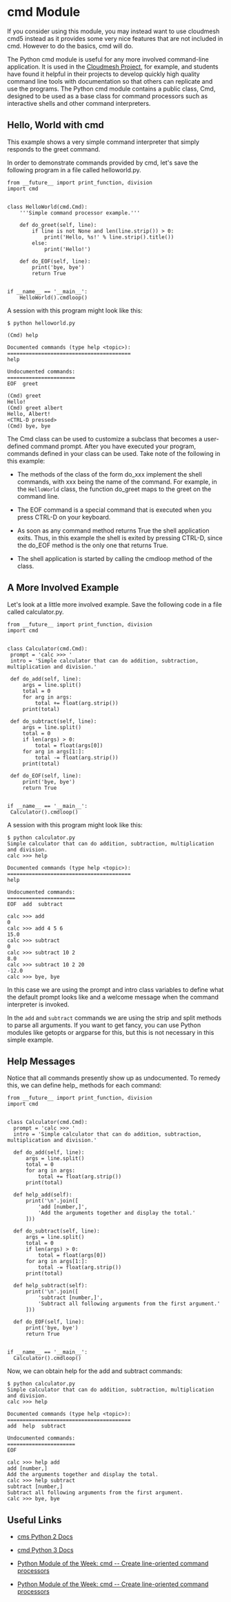 # cmd Module

If you consider using this module, you may instead want to use cloudmesh cmd5 instead as it provides some very nice 
features that are not included in cmd. However to do the basics, cmd will do.

The Python cmd module is useful for any more involved command-line
application. It is used in the [Cloudmesh
Project](http://cloudmesh.github.io/), for example, and students have found it helpful in their projects to develop 
quickly high quality command line tools with documentation so that others can replicate and use the programs.  The Python
cmd module contains a public class, Cmd, designed to be used as a base class for command processors such as interactive 
shells and other
command interpreters.

Hello, World with cmd
---------------------

This example shows a very simple command interpreter that simply
responds to the greet command.

In order to demonstrate commands provided by cmd, let's save the
following program in a file called helloworld.py.

    from __future__ import print_function, division
    import cmd


    class HelloWorld(cmd.Cmd):
        '''Simple command processor example.'''

        def do_greet(self, line):
            if line is not None and len(line.strip()) > 0:
                print('Hello, %s!' % line.strip().title())
            else:
                print('Hello!')

        def do_EOF(self, line):
            print('bye, bye')
            return True


    if __name__ == '__main__':
        HelloWorld().cmdloop()

A session with this program might look like this:

    $ python helloworld.py

    (Cmd) help

    Documented commands (type help <topic>):
    ========================================
    help

    Undocumented commands:
    ======================
    EOF  greet

    (Cmd) greet
    Hello!
    (Cmd) greet albert
    Hello, Albert!
    <CTRL-D pressed>
    (Cmd) bye, bye

The Cmd class can be used to customize a subclass that becomes a
user-defined command prompt. After you have executed your program,
commands defined in your class can be used. Take note of the following
in this example:

* The methods of the class of the form do_xxx implement the shell
  commands, with xxx being the name of the command. For example, in
  the `HelloWorld` class, the function do_greet maps to the greet on
  the command line.

* The EOF command is a special command that is executed when you press CTRL-D on your keyboard.

* As soon as any command method returns True the shell application
    exits. Thus, in this example the shell is exited by pressing CTRL-D,
    since the do_EOF method is the only one that returns True.

* The shell application is started by calling the cmdloop method of
    the class.

A More Involved Example
-----------------------

Let's look at a little more involved example. Save the following code in
a file called calculator.py.

    from __future__ import print_function, division
    import cmd


    class Calculator(cmd.Cmd):
     prompt = 'calc >>> '
     intro = 'Simple calculator that can do addition, subtraction, multiplication and division.'

     def do_add(self, line):
         args = line.split()
         total = 0
         for arg in args:
             total += float(arg.strip())
         print(total)

     def do_subtract(self, line):
         args = line.split()
         total = 0
         if len(args) > 0:
             total = float(args[0])
         for arg in args[1:]:
             total -= float(arg.strip())
         print(total)

     def do_EOF(self, line):
         print('bye, bye')
         return True


    if __name__ == '__main__':
     Calculator().cmdloop()

A session with this program might look like this:

    $ python calculator.py
    Simple calculator that can do addition, subtraction, multiplication and division.
    calc >>> help

    Documented commands (type help <topic>):
    ========================================
    help

    Undocumented commands:
    ======================
    EOF  add  subtract

    calc >>> add
    0
    calc >>> add 4 5 6
    15.0
    calc >>> subtract
    0
    calc >>> subtract 10 2
    8.0
    calc >>> subtract 10 2 20
    -12.0
    calc >>> bye, bye

In this case we are using the prompt and intro class variables to
    define what the default prompt looks like and a welcome message when
    the command interpreter is invoked.

In the `add` and `subtract` commands we are using the strip and split
    methods to parse all arguments. If you want to get fancy, you can
    use Python modules like getopts or argparse for this, but this is
    not necessary in this simple example.

Help Messages
-------------

Notice that all commands presently show up as undocumented. To remedy
this, we can define help_ methods for each command:

    from __future__ import print_function, division
    import cmd


    class Calculator(cmd.Cmd):
      prompt = 'calc >>> '
      intro = 'Simple calculator that can do addition, subtraction, multiplication and division.'

      def do_add(self, line):
          args = line.split()
          total = 0
          for arg in args:
              total += float(arg.strip())
          print(total)

      def help_add(self):
          print('\n'.join([
              'add [number,]',
              'Add the arguments together and display the total.'
          ]))

      def do_subtract(self, line):
          args = line.split()
          total = 0
          if len(args) > 0:
              total = float(args[0])
          for arg in args[1:]:
              total -= float(arg.strip())
          print(total)

      def help_subtract(self):
          print('\n'.join([
              'subtract [number,]',
              'Subtract all following arguments from the first argument.'
          ]))

      def do_EOF(self, line):
          print('bye, bye')
          return True


    if __name__ == '__main__':
      Calculator().cmdloop()

Now, we can obtain help for the add and subtract commands:

    $ python calculator.py
    Simple calculator that can do addition, subtraction, multiplication and division.
    calc >>> help

    Documented commands (type help <topic>):
    ========================================
    add  help  subtract

    Undocumented commands:
    ======================
    EOF

    calc >>> help add
    add [number,]
    Add the arguments together and display the total.
    calc >>> help subtract
    subtract [number,]
    Subtract all following arguments from the first argument.
    calc >>> bye, bye

## Useful Links

* [cms Python 2 Docs](https://docs.python.org/2/library/cmd.html)
* [cmd Python 3 Docs](https://docs.python.org/3/library/cmd.html)

* [Python Module of the Week: cmd -- Create line-oriented command
    processors](https://pymotw.com/2/cmd/)
    
* [Python Module of the Week: cmd -- Create line-oriented command processors](https://pymotw.com/3/cmd/)

